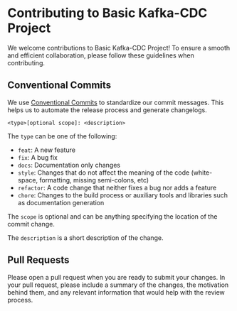 # Contributing to Basic Kafka-CDC Project

We welcome contributions to Basic Kafka-CDC Project! To ensure a smooth and efficient collaboration, please follow these guidelines when contributing.

## Conventional Commits

We use [Conventional Commits](https://www.conventionalcommits.org/en/v1.0.0/) to standardize our commit messages. This helps us to automate the release process and generate changelogs.

```
<type>[optional scope]: <description>
```

The `type` can be one of the following:

- `feat`: A new feature
- `fix`: A bug fix
- `docs`: Documentation only changes
- `style`: Changes that do not affect the meaning of the code (white-space, formatting, missing semi-colons, etc)
- `refactor`: A code change that neither fixes a bug nor adds a feature
- `chore`: Changes to the build process or auxiliary tools and libraries such as documentation generation

The `scope` is optional and can be anything specifying the location of the commit change.

The `description` is a short description of the change.


## Pull Requests

Please open a pull request when you are ready to submit your changes. In your pull request, please include a summary of the changes, the motivation behind them, and any relevant information that would help with the review process.
